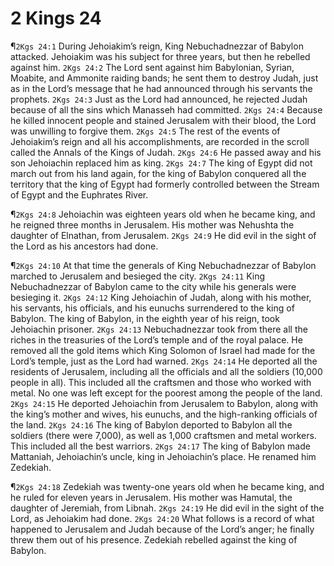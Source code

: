 # 2 Kings 24

¶`2Kgs 24:1` During Jehoiakim’s reign, King Nebuchadnezzar of Babylon attacked. Jehoiakim was his subject for three years, but then he rebelled against him.
`2Kgs 24:2` The Lord sent against him Babylonian, Syrian, Moabite, and Ammonite raiding bands; he sent them to destroy Judah, just as in the Lord’s message that he had announced through his servants the prophets.
`2Kgs 24:3` Just as the Lord had announced, he rejected Judah because of all the sins which Manasseh had committed.
`2Kgs 24:4` Because he killed innocent people and stained Jerusalem with their blood, the Lord was unwilling to forgive them.
`2Kgs 24:5` The rest of the events of Jehoiakim’s reign and all his accomplishments, are recorded in the scroll called the Annals of the Kings of Judah.
`2Kgs 24:6` He passed away and his son Jehoiachin replaced him as king.
`2Kgs 24:7` The king of Egypt did not march out from his land again, for the king of Babylon conquered all the territory that the king of Egypt had formerly controlled between the Stream of Egypt and the Euphrates River.

¶`2Kgs 24:8` Jehoiachin was eighteen years old when he became king, and he reigned three months in Jerusalem. His mother was Nehushta the daughter of Elnathan, from Jerusalem.
`2Kgs 24:9` He did evil in the sight of the Lord as his ancestors had done.

¶`2Kgs 24:10` At that time the generals of King Nebuchadnezzar of Babylon marched to Jerusalem and besieged the city.
`2Kgs 24:11` King Nebuchadnezzar of Babylon came to the city while his generals were besieging it.
`2Kgs 24:12` King Jehoiachin of Judah, along with his mother, his servants, his officials, and his eunuchs surrendered to the king of Babylon. The king of Babylon, in the eighth year of his reign, took Jehoiachin prisoner.
`2Kgs 24:13` Nebuchadnezzar took from there all the riches in the treasuries of the Lord’s temple and of the royal palace. He removed all the gold items which King Solomon of Israel had made for the Lord’s temple, just as the Lord had warned.
`2Kgs 24:14` He deported all the residents of Jerusalem, including all the officials and all the soldiers (10,000 people in all). This included all the craftsmen and those who worked with metal. No one was left except for the poorest among the people of the land.
`2Kgs 24:15` He deported Jehoiachin from Jerusalem to Babylon, along with the king’s mother and wives, his eunuchs, and the high-ranking officials of the land.
`2Kgs 24:16` The king of Babylon deported to Babylon all the soldiers (there were 7,000), as well as 1,000 craftsmen and metal workers. This included all the best warriors.
`2Kgs 24:17` The king of Babylon made Mattaniah, Jehoiachin’s uncle, king in Jehoiachin’s place. He renamed him Zedekiah.

¶`2Kgs 24:18` Zedekiah was twenty-one years old when he became king, and he ruled for eleven years in Jerusalem. His mother was Hamutal, the daughter of Jeremiah, from Libnah.
`2Kgs 24:19` He did evil in the sight of the Lord, as Jehoiakim had done.
`2Kgs 24:20` What follows is a record of what happened to Jerusalem and Judah because of the Lord’s anger; he finally threw them out of his presence. Zedekiah rebelled against the king of Babylon.
